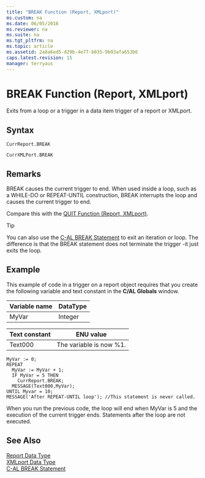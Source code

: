 ```yaml
---
title: "BREAK Function (Report, XMLport)"
ms.custom: na
ms.date: 06/05/2016
ms.reviewer: na
ms.suite: na
ms.tgt_pltfrm: na
ms.topic: article
ms.assetid: 2a8a6ed5-d29b-4e77-b035-9b93afa653b6
caps.latest.revision: 15
manager: terryaus
---
```

# BREAK Function (Report, XMLport)
Exits from a loop or a trigger in a data item trigger of a report or XMLport.  
  
## Syntax  
  
```  
CurrReport.BREAK  
```  
  
```  
CurrXMLPort.BREAK  
```  
  
## Remarks  
 BREAK causes the current trigger to end. When used inside a loop, such as a WHILE\-DO or REPEAT\-UNTIL construction, BREAK interrupts the loop and causes the current trigger to end.  
  
 Compare this with the [QUIT Function \(Report, XMLport\)](../dynamics-nav/QUIT-Function--Report--XMLport-.md).  
  
> [!TIP]  
>  You can also use the [C\-AL BREAK Statement](../dynamics-nav/C-AL-BREAK-Statement.md) to exit an iteration or loop. The difference is that the BREAK statement does not terminate the trigger \-it just exits the loop.  
  
## Example  
 This example of code in a trigger on a report object requires that you create the following variable and text constant in the **C\/AL Globals** window.  
  
|Variable name|DataType|  
|-------------------|--------------|  
|MyVar|Integer|  
  
|Text constant|ENU value|  
|-------------------|---------------|  
|Text000|The variable is now %1.|  
  
```  
MyVar := 0;  
REPEAT  
  MyVar := MyVar + 1;  
  IF MyVar = 5 THEN  
    CurrReport.BREAK;  
  MESSAGE(Text000,MyVar);  
UNTIL Myvar = 10;  
MESSAGE('After REPEAT-UNTIL loop'); //This statement is never called.  
```  
  
 When you run the previous code, the loop will end when MyVar is 5 and the execution of the current trigger ends. Statements after the loop are not executed.  
  
## See Also  
 [Report Data Type](../dynamics-nav/Report-Data-Type.md)   
 [XMLport Data Type](../dynamics-nav/XMLport-Data-Type.md)   
 [C\-AL BREAK Statement](../dynamics-nav/C-AL-BREAK-Statement.md)